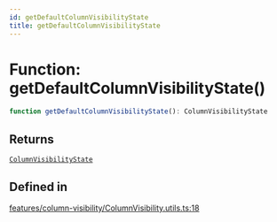 ```yaml
---
id: getDefaultColumnVisibilityState
title: getDefaultColumnVisibilityState
---
```


# Function: getDefaultColumnVisibilityState()

```ts
function getDefaultColumnVisibilityState(): ColumnVisibilityState
```

## Returns

[`ColumnVisibilityState`](../type-aliases/columnvisibilitystate.md)

## Defined in

[features/column-visibility/ColumnVisibility.utils.ts:18](https://github.com/TanStack/table/blob/main/packages/table-core/src/features/column-visibility/ColumnVisibility.utils.ts#L18)
